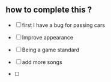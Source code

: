 ## how to complete this ?

- [ ] first I have a bug for passing cars 

- [ ] Improve appearance

- [ ] Being a game standard

- [ ] add more songs

- [ ] 
